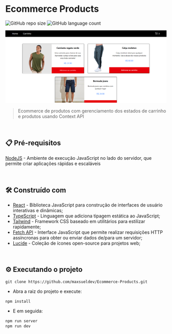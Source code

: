 # Ecommerce Products

![GitHub repo size](https://img.shields.io/github/repo-size/maxsueldev/Ecommerce-Products?style=for-the-badge)
![GitHub language count](https://img.shields.io/github/languages/count/maxsueldev/Ecommerce-Products?style=for-the-badge)

<img src="ecommerceProducts.png" alt="Exemplo imagem">

> Ecommerce de produtos com gerenciamento dos estados de carrinho e produtos usando Context API

<br>

## 📋 Pré-requisitos

[NodeJS](https://nodejs.org/pt) - Ambiente de execução JavaScript no lado do servidor, que permite criar aplicações rápidas e escaláveis

<br>

## 🛠️ Construído com
* [React](https://pt-br.react.dev/) - Biblioteca JavaScript para construção de interfaces de usuário interativas e dinâmicas;
* [TypeScript](https://www.typescriptlang.org/) - Linguagem que adiciona tipagem estática ao JavaScript;
* [Tailwind](https://tailwindcss.com/) - Framework CSS baseado em utilitários para estilizar rapidamente;
* [Fetch API](https://developer.mozilla.org/en-US/docs/Web/API/Fetch_API) - Interface JavaScript que permite realizar requisições HTTP assíncronas para obter ou enviar dados de/para um servidor;
* [Lucide](https://lucide.dev/) - Coleção de ícones open-source para projetos web;
<br>

## ⚙️ Executando o projeto

```
git clone https://github.com/maxsueldev/Ecommerce-Products.git
```

* Abra a raiz do projeto e execute: 

```
npm install
```

* E em seguida: 

```
npm run server
npm run dev
```
